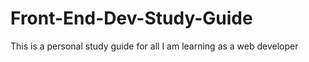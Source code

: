 # Front-End-Dev-Study-Guide
This is a personal study guide for all I am learning as a web developer
